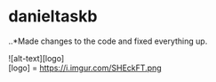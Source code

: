 # danieltaskb

..*Made changes to the code and fixed everything up.

![alt-text][logo]  
[logo] = https://i.imgur.com/SHEckFT.png

